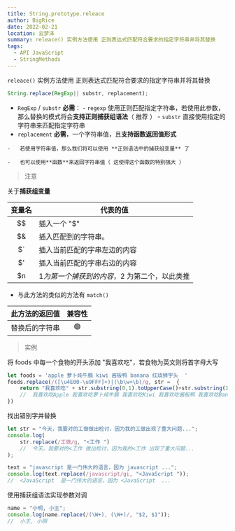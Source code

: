 ```yaml
---
title: String.prototype.releace
author: BigRice
date: 2022-02-21
location: 云梦泽
summary: releace() 实例方法使用 正则表达式匹配符合要求的指定字符串并将其替换
tags:
  - API JavaScript
  - StringMethods
---
```


`releace()` 实例方法使用 正则表达式匹配符合要求的指定字符串并将其替换

```js
String.replace(RegExp|| substr, replacement);
```

-    `RegExp` / `substr` **必需**：
    -    `regexp` 使用正则匹配指定字符串，若使用此参数，那么替换的模式将会**支持正则捕获组语法**（ 推荐 ）
    -    `substr` 直接使用指定的字符串来匹配指定字符串
-    `replacement` **必需**，一个字符串值，且**支持函数返回值形式**

    -   若使用字符串值，那么我们将可以使用 **正则语法中的捕获组变量** 了

    -   也可以使用**函数**来返回字符串值（ 这使得这个函数的特别强大 ）

> 注意
>

 关于**捕获组变量**

| 变量名 | 代表的值                                       |
| :----: | ---------------------------------------------- |
|   $$   | 插入一个 "$"                                   |
|   $&   | 插入匹配到的字符串。                           |
|   $`   | 插入当前匹配的字串左边的内容                   |
|   $'   | 插入当前匹配的字串右边的内容                   |
|   $n   | $1 为第一个捕获到的内容，$2 为第二个，以此类推 |

-   与此方法的类似的方法有 `match()`

| 此方法的返回值 | 兼容性 |
| :------------: | :----: |
| 替换后的字符串 |   🟢   |

>  实例
>

 将 foods 中每一个食物的开头添加 "我喜欢吃"，若食物为英文则将首字母大写

```js
let foods = 'apple 萝卜炖牛腩 kiwi 酱板鸭 banana 红烧狮字头  '
foods.replace(/([\u4E00-\u9FFF]+)|(\b\w+\b)/g, str =  {
    return "我喜欢吃" + str.substring(0,1).toUpperCase()+str.substring(1)
    //  我喜欢吃Apple 我喜欢吃萝卜炖牛腩 我喜欢吃Kiwi 我喜欢吃酱板鸭 我喜欢吃Banana 我喜欢吃红烧狮字头
})
```

 找出错别字并替换

```js
let str = "今天，我要对的工做做出检讨，因为我的工做出现了重大问题...";
console.log(
    str.replace(/工做/g, "<工作 ")
    //  今天，我要对的<工作 做出检讨，因为我的<工作 出现了重大问题...
);

text = "javascript 是一门伟大的语言，因为 javascript ...";
console.log(text.replace(/javascript/gi, "<JavaScript "));
//  <JavaScript  是一门伟大的语言，因为 <JavaScript  ...
```

 使用捕获组语法实现参数对调

```js
name = "小明, 小王";
console.log(name.replace(/(\W+), (\W+)/, "$2, $1"));
//  小王, 小明
```
